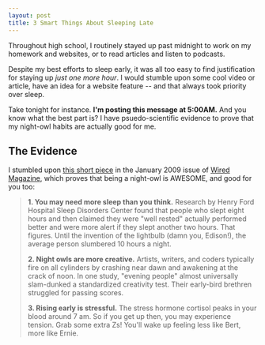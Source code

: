 ```yaml
---
layout: post
title: 3 Smart Things About Sleeping Late
---
```


Throughout high school, I routinely stayed up past midnight to work on my homework and websites, or to read articles and listen to podcasts.

Despite my best efforts to sleep early, it was all too easy to find justification for staying up *just one more hour*. I would stumble upon some cool video or article, have an idea for a website feature -- and that always took priority over sleep.

Take tonight for instance. **I'm posting this message at 5:00AM.** And you know what the best part is? I have psuedo-scientific evidence to prove that my night-owl habits are actually good for me.

## The Evidence

I stumbled upon [this short piece](http://www.wired.com/science/discoveries/magazine/17-01/st_3st) in the January 2009 issue of [Wired Magazine](http://www.wired.com/wired/), which proves that being a night-owl is AWESOME, and good for you too:

> **1. You may need more sleep than you think.**
> Research by Henry Ford Hospital Sleep Disorders Center found that people who slept eight hours and then claimed they were "well rested" actually performed better and were more alert if they slept another two hours. That figures. Until the invention of the lightbulb (damn you, Edison!), the average person slumbered 10 hours a night.
>
>**2. Night owls are more creative.**
>Artists, writers, and coders typically fire on all cylinders by crashing near dawn and awakening at the crack of noon. In one study, "evening people" almost universally slam-dunked a standardized creativity test. Their early-bird brethren struggled for passing scores.
>
>**3. Rising early is stressful.**
>The stress hormone cortisol peaks in your blood around 7 am. So if you get up then, you may experience tension. Grab some extra Zs! You'll wake up feeling less like Bert, more like Ernie.